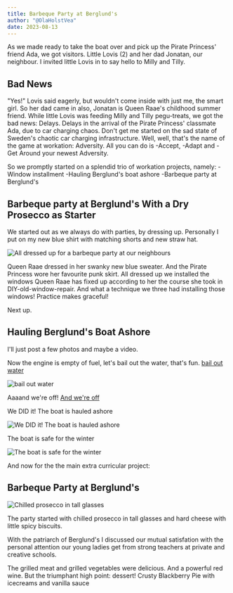 ```yaml
---
title: Barbeque Party at Berglund's
author: "@OlaHolstVea"
date: 2023-08-13
---
```


As we made ready to take the boat over and pick up the Pirate Princess' friend Ada, we got visitors. Little Lovis (2) and her dad Jonatan, our neighbour. I invited little Lovis in to say hello to Milly and Tilly.

## Bad News

"Yes!" Lovis said eagerly, but wouldn't come inside with just me, the smart girl. So her dad came in also, Jonatan is Queen Raae's childhood summer friend. While little Lovis was feeding Milly and Tilly pegu-treats, we got the bad news: Delays. Delays in the arrival of the Pirate Princess' classmate Ada, due to car charging chaos. Don't get me started on the sad state of Sweden's chaotic car charging infrastructure. Well, well, that's the name of the game at workation: Adversity. All you can do is
-Accept,
-Adapt and
-Get Around your newest Adversity.

So we promptly started on a splendid trio of workation projects, namely:
-Window installment
-Hauling Berglund's boat ashore
-Barbeque party at Berglund's

## Barbeque party at Berglund's With a Dry Prosecco as Starter

We started out as we always do with parties, by dressing up. Personally I put on my new blue shirt with matching shorts and new straw hat.

![All dressed up for a barbeque party at our neighbours](https://pbs.twimg.com/media/F3QMZWKXgAAmdFu?format=webp&name=large)

Queen Raae dressed in her swanky new blue sweater. And the Pirate Princess wore her favourite punk skirt. All dressed up we installed the windows Queen Raae has fixed up according to her the course she took in DIY-old-window-repair. And what a technique we three had installing those windows! Practice makes graceful!

Next up.

## Hauling Berglund's Boat Ashore

I'll just post a few photos and maybe a video.

Now the engine is empty of fuel, let's bail out the water, that's fun.
[bail out water](https://twitter.com/i/status/1690645618199556097)

![bail out water](https://pbs.twimg.com/media/F3ZhUlaXQAAtaEv?format=webp&name=medium)

Aaaand we're off!
[And we're off](https://twitter.com/OlaHolstVea/status/1690646047616565248?s=20)

We DID it! The boat is hauled ashore

![We DID it! The boat is hauled ashore](https://pbs.twimg.com/media/F3ZimPrXsAAgd_Y?format=webp&name=900x900)

The boat is safe for the winter

![The boat is safe for the winter](https://pbs.twimg.com/media/F3Zi10FWoAANX6u?format=webp&name=medium)

And now for the the main extra curricular project:

## Barbeque Party at Berglund's

![Chilled prosecco in tall glasses](https://pbs.twimg.com/media/F3Zjno2W0AAIuvE?format=webp&name=medium)

The party started with chilled prosecco in tall glasses and hard cheese with little spicy biscuits.

With the patriarch of Berglund's I discussed our mutual satisfation with the personal attention our young ladies get from strong teachers at private and creative schools.

The grilled meat and grilled vegetables were delicious. And a powerful red wine. But the triumphant high point: dessert!
Crusty Blackberry Pie with icecreams and vanilla sauce
